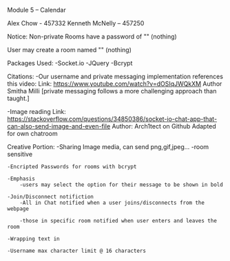 Module 5 – Calendar

Alex Chow - 457332
Kenneth McNelly – 457250

Notice:
Non-private Rooms have a password of "" (nothing)

User may create a room named "" (nothing)


Packages Used:
-Socket.io
-JQuery
-Bcrypt



Citations:
-Our username and private messaging implementation references this video:
	Link: https://www.youtube.com/watch?v=dOSIqJWQkXM
	Author Smitha Milli
[private messaging follows a more challenging approach than taught.]

-Image reading
	Link: https://stackoverflow.com/questions/34850386/socket-io-chat-app-that-can-also-send-image-and-even-file
	Author: Arch1tect on Github
Adapted for own chatroom

Creative Portion: 
	-Sharing Image media, can send png,gif,jpeg...
		-room sensitive

	-Encripted Passwords for rooms with bcrypt

    -Emphasis 
    	-users may select the option for their message to be shown in bold

    -Join/Disconnect notifiction
    	-All in Chat notified when a user joins/disconnects from the webpage

    	-those in specific room notified when user enters and leaves the room

    -Wrapping text in

    -Username max character limit @ 16 characters


